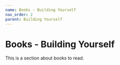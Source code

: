 ```yaml
---
name: Books - Building Yourself
nav_order: 2
parent: Building Yourself
---
```


# Books - Building Yourself

This is a section about books to read.